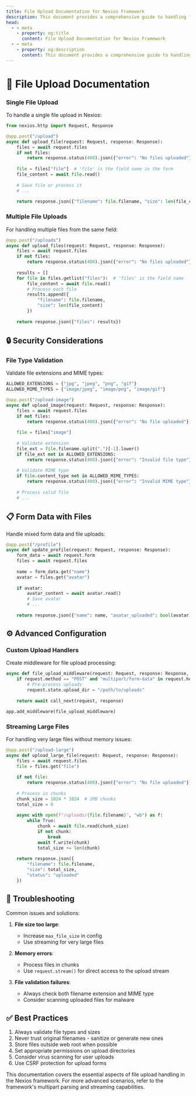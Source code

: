 ```yaml
---
title: File Upload Documentation for Nexios Framework
description: This document provides a comprehensive guide to handling file uploads in the Nexios framework, covering both single and multiple file upload scenarios with proper validation and security considerations.
head:
  - - meta
    - property: og:title
      content: File Upload Documentation for Nexios Framework
  - - meta
    - property: og:description
      content: This document provides a comprehensive guide to handling file uploads in the Nexios framework, covering both single and multiple file upload scenarios with proper validation and security considerations.
---
```

# 📁 File Upload Documentation

### Single File Upload

To handle a single file upload in Nexios:

```python
from nexios.http import Request, Response

@app.post("/upload")
async def upload_file(request: Request, response: Response):
    files = await request.files
    if not files:
        return response.status(400).json({"error": "No files uploaded"})
    
    file = files["file"]  # 'file' is the field name in the form
    file_content = await file.read()
    
    # Save file or process it
    # ...
    
    return response.json({"filename": file.filename, "size": len(file_content)})
```

### Multiple File Uploads

For handling multiple files from the same field:

```python
@app.post("/uploads")
async def upload_files(request: Request, response: Response):
    files = await request.files
    if not files:
        return response.status(400).json({"error": "No files uploaded"})
    
    results = []
    for file in files.getlist("files"):  # 'files' is the field name
        file_content = await file.read()
        # Process each file
        results.append({
            "filename": file.filename,
            "size": len(file_content)
        })
    
    return response.json({"files": results})
```

## 🔒 Security Considerations



### File Type Validation

Validate file extensions and MIME types:

```python
ALLOWED_EXTENSIONS = {"jpg", "jpeg", "png", "gif"}
ALLOWED_MIME_TYPES = {"image/jpeg", "image/png", "image/gif"}

@app.post("/upload-image")
async def upload_image(request: Request, response: Response):
    files = await request.files
    if not files:
        return response.status(400).json({"error": "No file uploaded"})
    
    file = files["image"]
    
    # Validate extension
    file_ext = file.filename.split(".")[-1].lower()
    if file_ext not in ALLOWED_EXTENSIONS:
        return response.status(400).json({"error": "Invalid file type"})
    
    # Validate MIME type
    if file.content_type not in ALLOWED_MIME_TYPES:
        return response.status(400).json({"error": "Invalid MIME type"})
    
    # Process valid file
    # ...
```

## 📋 Form Data with Files

Handle mixed form data and file uploads:

```python
@app.post("/profile")
async def update_profile(request: Request, response: Response):
    form_data = await request.form
    files = await request.files
    
    name = form_data.get("name")
    avatar = files.get("avatar")
    
    if avatar:
        avatar_content = await avatar.read()
        # Save avatar
        # ...
    
    return response.json({"name": name, "avatar_uploaded": bool(avatar)})
```

## ⚙️ Advanced Configuration

### Custom Upload Handlers

Create middleware for file upload processing:

```python
async def file_upload_middleware(request: Request, response: Response, call_next):
    if request.method == "POST" and "multipart/form-data" in request.headers.get("Content-Type", ""):
        # Pre-process uploads
        request.state.upload_dir = "/path/to/uploads"
    
    return await call_next(request, response)

app.add_middleware(file_upload_middleware)
```

### Streaming Large Files

For handling very large files without memory issues:

```python
@app.post("/upload-large")
async def upload_large_file(request: Request, response: Response):
    files = await request.files
    file = files.get("file")
    
    if not file:
        return response.status(400).json({"error": "No file uploaded"})
    
    # Process in chunks
    chunk_size = 1024 * 1024  # 1MB chunks
    total_size = 0
    
    async with open(f"/uploads/{file.filename}", "wb") as f:
        while True:
            chunk = await file.read(chunk_size)
            if not chunk:
                break
            await f.write(chunk)
            total_size += len(chunk)
    
    return response.json({
        "filename": file.filename,
        "size": total_size,
        "status": "uploaded"
    })
```

## 🔧 Troubleshooting

Common issues and solutions:

1. **File size too large**:
   - Increase `max_file_size` in config
   - Use streaming for very large files

2. **Memory errors**:
   - Process files in chunks
   - Use `request.stream()` for direct access to the upload stream

3. **File validation failures**:
   - Always check both filename extension and MIME type
   - Consider scanning uploaded files for malware

## ✅ Best Practices

1. Always validate file types and sizes
2. Never trust original filenames - sanitize or generate new ones
3. Store files outside web root when possible
4. Set appropriate permissions on upload directories
5. Consider virus scanning for user uploads
6. Use CSRF protection for upload forms

This documentation covers the essential aspects of file upload handling in the Nexios framework. For more advanced scenarios, refer to the framework's multipart parsing and streaming capabilities.
